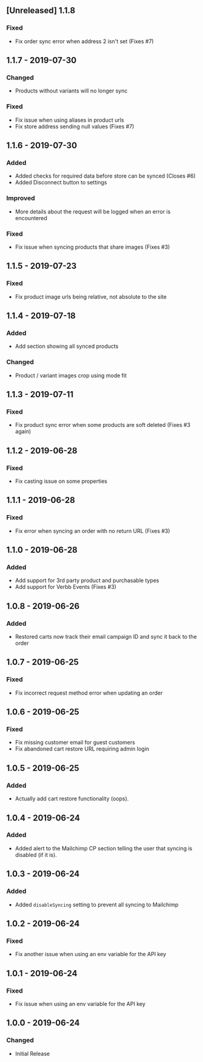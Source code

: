 ## [Unreleased] 1.1.8
### Fixed
- Fix order sync error when address 2 isn't set (Fixes #7)

## 1.1.7 - 2019-07-30
### Changed
- Products without variants will no longer sync

### Fixed
- Fix issue when using aliases in product urls
- Fix store address sending null values (Fixes #7)

## 1.1.6 - 2019-07-30
### Added
- Added checks for required data before store can be synced (Closes #6)
- Added Disconnect button to settings

### Improved
- More details about the request will be logged when an error is encountered

### Fixed
- Fix issue when syncing products that share images (Fixes #3)

## 1.1.5 - 2019-07-23
### Fixed
- Fix product image urls being relative, not absolute to the site

## 1.1.4 - 2019-07-18
### Added
- Add section showing all synced products

### Changed
- Product / variant images crop using mode fit

## 1.1.3 - 2019-07-11
### Fixed
- Fix product sync error when some products are soft deleted (Fixes #3 again)

## 1.1.2 - 2019-06-28
### Fixed
- Fix casting issue on some properties

## 1.1.1 - 2019-06-28
### Fixed
- Fix error when syncing an order with no return URL (Fixes #3)

## 1.1.0 - 2019-06-28
### Added
- Add support for 3rd party product and purchasable types
- Add support for Verbb Events (Fixes #3)

## 1.0.8 - 2019-06-26
### Added
- Restored carts now track their email campaign ID and sync it back to the order

## 1.0.7 - 2019-06-25
### Fixed
- Fix incorrect request method error when updating an order

## 1.0.6 - 2019-06-25
### Fixed
- Fix missing customer email for guest customers
- Fix abandoned cart restore URL requiring admin login

## 1.0.5 - 2019-06-25
### Added
- Actually add cart restore functionality (oops).

## 1.0.4 - 2019-06-24
### Added
- Added alert to the Mailchimp CP section telling the user that syncing is disabled (if it is).

## 1.0.3 - 2019-06-24
### Added
- Added `disableSyncing` setting to prevent all syncing to Mailchimp

## 1.0.2 - 2019-06-24
### Fixed
- Fix another issue when using an env variable for the API key

## 1.0.1 - 2019-06-24
### Fixed
- Fix issue when using an env variable for the API key

## 1.0.0 - 2019-06-24
### Changed
- Initial Release
